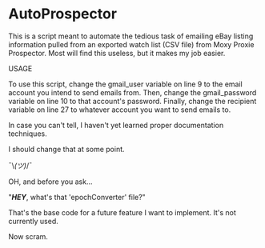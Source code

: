 # AutoProspector
This is a script meant to automate the tedious task of emailing eBay listing information pulled from an exported watch list (CSV file) from Moxy Proxie Prospector. Most will find this useless, but it makes my job easier. 


USAGE

To use this script, change the gmail_user variable on line 9 to the email account you intend to send emails from. 
Then, change the gmail_password variable on line 10 to that account's password.
Finally, change the recipient variable on line 27 to whatever account you want to send emails to.

In case you can't tell, I haven't yet learned proper documentation techniques.

I should change that at some point.

¯\\_(ツ)_/¯


OH, and before you ask...

"**_HEY_**, what's that 'epochConverter' file?"

That's the base code for a future feature I want to implement. It's not currently used.

Now scram.
